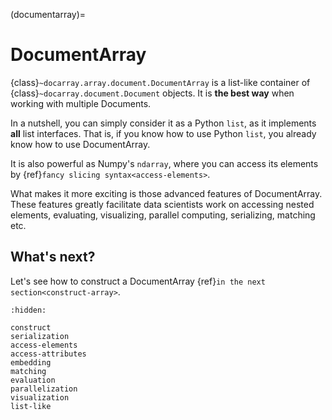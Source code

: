 (documentarray)=
# DocumentArray

{class}`~docarray.array.document.DocumentArray` is a list-like container of {class}`~docarray.document.Document` objects. It is **the best way** when working with multiple Documents.

In a nutshell, you can simply consider it as a Python `list`, as it implements **all** list interfaces. That is, if you know how to use Python `list`, you already know how to use DocumentArray. 

It is also powerful as Numpy's `ndarray`, where you can access its elements by {ref}`fancy slicing syntax<access-elements>`. 

What makes it more exciting is those advanced features of DocumentArray. These features greatly facilitate data scientists work on accessing nested elements, evaluating, visualizing, parallel computing, serializing, matching etc. 

## What's next?

Let's see how to construct a DocumentArray {ref}`in the next section<construct-array>`.

```{toctree}
:hidden:

construct
serialization
access-elements
access-attributes
embedding
matching
evaluation
parallelization
visualization
list-like
```